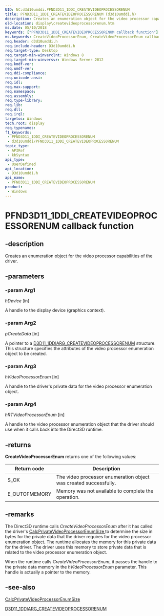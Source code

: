 ```yaml
---
UID: NC:d3d10umddi.PFND3D11_1DDI_CREATEVIDEOPROCESSORENUM
title: PFND3D11_1DDI_CREATEVIDEOPROCESSORENUM (d3d10umddi.h)
description: Creates an enumeration object for the video processor capabilities of the driver.
old-location: display\createvideoprocessorenum.htm
ms.date: 05/10/2018
keywords: ["PFND3D11_1DDI_CREATEVIDEOPROCESSORENUM callback function"]
ms.keywords: CreateVideoProcessorEnum, CreateVideoProcessorEnum callback function [Display Devices], PFND3D11_1DDI_CREATEVIDEOPROCESSORENUM, PFND3D11_1DDI_CREATEVIDEOPROCESSORENUM callback, d3d10umddi/CreateVideoProcessorEnum, display.createvideoprocessorenum
req.header: d3d10umddi.h
req.include-header: D3d10umddi.h
req.target-type: Desktop
req.target-min-winverclnt: Windows 8
req.target-min-winversvr: Windows Server 2012
req.kmdf-ver: 
req.umdf-ver: 
req.ddi-compliance: 
req.unicode-ansi: 
req.idl: 
req.max-support: 
req.namespace: 
req.assembly: 
req.type-library: 
req.lib: 
req.dll: 
req.irql: 
targetos: Windows
tech.root: display
req.typenames: 
f1_keywords:
 - PFND3D11_1DDI_CREATEVIDEOPROCESSORENUM
 - d3d10umddi/PFND3D11_1DDI_CREATEVIDEOPROCESSORENUM
topic_type:
 - APIRef
 - kbSyntax
api_type:
 - UserDefined
api_location:
 - D3d10umddi.h
api_name:
 - PFND3D11_1DDI_CREATEVIDEOPROCESSORENUM
product:
 - Windows
---
```


# PFND3D11_1DDI_CREATEVIDEOPROCESSORENUM callback function


## -description

Creates an enumeration object for the video processor capabilities of the driver.

## -parameters

### -param Arg1

*hDevice* [in]

A handle to the display device (graphics context).

### -param Arg2

*pCreateData* [in]

A pointer to a <a href="/windows-hardware/drivers/ddi/d3d10umddi/ns-d3d10umddi-d3d11_1ddiarg_createvideoprocessorenum">D3D11_1DDIARG_CREATEVIDEOPROCESSORENUM</a> structure. This structure specifies the attributes of the video processor enumeration object to be created.

### -param Arg3

*hVideoProcessorEnum* [in]

A handle to the driver's private data for the video processor enumeration object.

### -param Arg4

*hRTVideoProcessorEnum* [in]

A handle to the video processor enumeration object that the driver should use when it calls back into the Direct3D runtime.

## -returns

<b>CreateVideoProcessorEnum</b> returns one of the following values:

|Return code|Description|
|--- |--- |
|S_OK|The video processor enumeration object was created successfully.|
|E_OUTOFMEMORY|Memory was not available to complete the operation.|

## -remarks

The Direct3D runtime calls <i>CreateVideoProcessorEnum</i> after it has called the driver's <a href="/windows-hardware/drivers/ddi/d3d10umddi/nc-d3d10umddi-pfnd3d11_1ddi_calcprivatevideoprocessorsize">CalcPrivateVideoProcessorEnumSize </a>   to determine the size in bytes for the private data that the driver requires for the video processor enumeration object. The runtime allocates the memory for this private data for the driver. The driver uses this memory to store private data that is related to the video processor enumeration object.

When the runtime  calls <i>CreateVideoProcessorEnum</i>, it passes the handle to the private data memory in the <i>hVideoProcessorEnum</i> parameter. This handle is actually a pointer to the memory.

## -see-also

<a href="/windows-hardware/drivers/ddi/d3d10umddi/nc-d3d10umddi-pfnd3d11_1ddi_calcprivatevideoprocessorsize">CalcPrivateVideoProcessorEnumSize </a>



<a href="/windows-hardware/drivers/ddi/d3d10umddi/ns-d3d10umddi-d3d11_1ddiarg_createvideoprocessorenum">D3D11_1DDIARG_CREATEVIDEOPROCESSORENUM</a>

